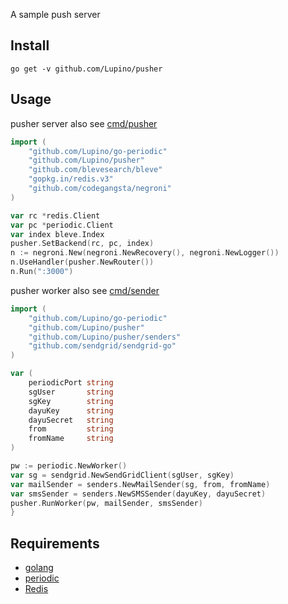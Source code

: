 A sample push server

Install
-------

    go get -v github.com/Lupino/pusher

Usage
-----

pusher server also see [cmd/pusher](https://github.com/Lupino/pusher/tree/master/cmd/pusher)

```go
import (
	"github.com/Lupino/go-periodic"
	"github.com/Lupino/pusher"
	"github.com/blevesearch/bleve"
	"gopkg.in/redis.v3"
	"github.com/codegangsta/negroni"
)

var rc *redis.Client
var pc *periodic.Client
var index bleve.Index
pusher.SetBackend(rc, pc, index)
n := negroni.New(negroni.NewRecovery(), negroni.NewLogger())
n.UseHandler(pusher.NewRouter())
n.Run(":3000")
```

pusher worker also see [cmd/sender](https://github.com/Lupino/pusher/tree/master/cmd/sender)

```go
import (
	"github.com/Lupino/go-periodic"
	"github.com/Lupino/pusher"
	"github.com/Lupino/pusher/senders"
	"github.com/sendgrid/sendgrid-go"
)

var (
	periodicPort string
	sgUser       string
	sgKey        string
	dayuKey      string
	dayuSecret   string
	from         string
	fromName     string
)

pw := periodic.NewWorker()
var sg = sendgrid.NewSendGridClient(sgUser, sgKey)
var mailSender = senders.NewMailSender(sg, from, fromName)
var smsSender = senders.NewSMSSender(dayuKey, dayuSecret)
pusher.RunWorker(pw, mailSender, smsSender)
}
```

Requirements
------------

* [golang](http://golang.org)
* [periodic](https://github.com/Lupino/periodic)
* [Redis](http://redis.io)
